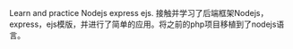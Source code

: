 Learn and practice Nodejs express ejs.
接触并学习了后端框架Nodejs，express，ejs模版，并进行了简单的应用。将之前的php项目移植到了nodejs语言。